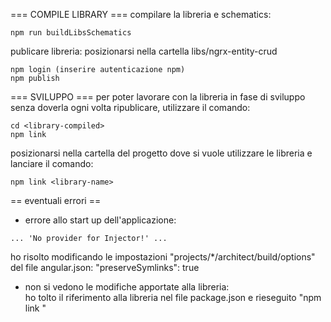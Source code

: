 === COMPILE LIBRARY ===
compilare la libreria e schematics:
```
npm run buildLibsSchematics
```
publicare libreria:
posizionarsi nella cartella libs/ngrx-entity-crud

```
npm login (inserire autenticazione npm)
npm publish 
```

=== SVILUPPO ===
per poter lavorare con la libreria in fase di sviluppo senza doverla ogni volta ripublicare, utilizzare il comando:
```
cd <library-compiled>
npm link
```
posizionarsi nella cartella del progetto dove si vuole utilizzare le libreria e lanciare il comando:
```
npm link <library-name>
```

== eventuali errori ==
- errore allo start up dell'applicazione:   

```
... 'No provider for Injector!' ...
```
ho risolto modificando le impostazioni "projects/*/architect/build/options" del file angular.json:
"preserveSymlinks": true

- non si vedono le modifiche apportate alla libreria:   
ho tolto il riferimento alla libreria nel file package.json e rieseguito "npm link <library-name>"

